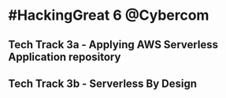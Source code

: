 # \#HackingGreat 6 @Cybercom

## Tech Track 3a - Applying AWS Serverless Application repository


## Tech Track 3b - Serverless By Design

